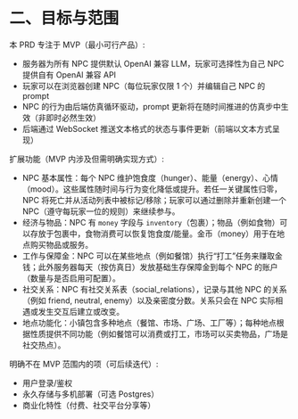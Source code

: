 # 二、目标与范围

本 PRD 专注于 MVP（最小可行产品）:
- 服务器为所有 NPC 提供默认 OpenAI 兼容 LLM，玩家可选择性为自己 NPC 提供自有 OpenAI 兼容 API
- 玩家可以在浏览器创建 NPC（每位玩家仅限 1 个）并编辑自己 NPC 的 prompt
- NPC 的行为由后端仿真循环驱动，prompt 更新将在随时间推进的仿真步中生效（非即时必然生效）
- 后端通过 WebSocket 推送文本格式的状态与事件更新（前端以文本方式呈现）

扩展功能（MVP 内涉及但需明确实现方式）:
- NPC 基本属性：每个 NPC 维护饱食度（hunger）、能量（energy）、心情（mood）。这些属性随时间与行为变化降低或提升。若任一关键属性归零，NPC 将死亡并从活动列表中被标记/移除；玩家可以通过删除并重新创建一个 NPC（遵守每玩家一位的规则）来继续参与。
- 经济与物品：NPC 有 `money` 字段与 `inventory`（包裹）；物品（例如食物）可以存放于包裹中，食物消费可以恢复饱食度/能量。金币（money）用于在地点购买物品或服务。
- 工作与保障金：NPC 可以在某些地点（例如餐馆）执行“打工”任务来赚取金钱；此外服务器每天（按仿真日）发放基础生存保障金到每个 NPC 的账户（数量与是否启用可配置）。
- 社交关系：NPC 有社交关系表（social_relations），记录与其他 NPC 的关系（例如 friend, neutral, enemy）以及亲密度分数。关系只会在 NPC 实际相遇或发生交互后建立或改变。
- 地点功能化：小镇包含多种地点（餐馆、市场、广场、工厂等）；每种地点根据性质提供不同功能（例如餐馆可以消费或打工，市场可以买卖物品，广场是社交热点）。

明确不在 MVP 范围内的项（可后续迭代）:
- 用户登录/鉴权
- 永久存储与多机部署（可选 Postgres）
- 商业化特性（付费、社交平台分享等）

